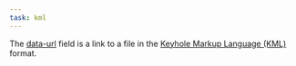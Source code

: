 ```yaml
---
task: kml
---
```


The [data-url](field/data-url) field is a link to a file in the [Keyhole Markup Language (KML)](https://en.wikipedia.org/wiki/Keyhole_Markup_Language) format.
